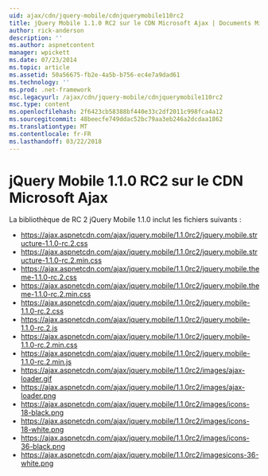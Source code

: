 ```yaml
---
uid: ajax/cdn/jquery-mobile/cdnjquerymobile110rc2
title: jQuery Mobile 1.1.0 RC2 sur le CDN Microsoft Ajax | Documents Microsoft
author: rick-anderson
description: ''
ms.author: aspnetcontent
manager: wpickett
ms.date: 07/23/2014
ms.topic: article
ms.assetid: 50a56675-fb2e-4a5b-b756-ec4e7a9dad61
ms.technology: ''
ms.prod: .net-framework
msc.legacyurl: /ajax/cdn/jquery-mobile/cdnjquerymobile110rc2
msc.type: content
ms.openlocfilehash: 2f6423cb58388bf440e33c2df2011c998fca4a12
ms.sourcegitcommit: 48beecfe749ddac52bc79aa3eb246a2dcdaa1862
ms.translationtype: MT
ms.contentlocale: fr-FR
ms.lasthandoff: 03/22/2018
---
```

<a name="jquery-mobile-110-rc2-on-the-microsoft-ajax-cdn"></a>jQuery Mobile 1.1.0 RC2 sur le CDN Microsoft Ajax
====================
La bibliothèque de RC 2 jQuery Mobile 1.1.0 inclut les fichiers suivants :

- https://ajax.aspnetcdn.com/ajax/jquery.mobile/1.1.0rc2/jquery.mobile.structure-1.1.0-rc.2.css
- https://ajax.aspnetcdn.com/ajax/jquery.mobile/1.1.0rc2/jquery.mobile.structure-1.1.0-rc.2.min.css
- https://ajax.aspnetcdn.com/ajax/jquery.mobile/1.1.0rc2/jquery.mobile.theme-1.1.0-rc.2.css
- https://ajax.aspnetcdn.com/ajax/jquery.mobile/1.1.0rc2/jquery.mobile.theme-1.1.0-rc.2.min.css
- https://ajax.aspnetcdn.com/ajax/jquery.mobile/1.1.0rc2/jquery.mobile-1.1.0-rc.2.css
- https://ajax.aspnetcdn.com/ajax/jquery.mobile/1.1.0rc2/jquery.mobile-1.1.0-rc.2.js
- https://ajax.aspnetcdn.com/ajax/jquery.mobile/1.1.0rc2/jquery.mobile-1.1.0-rc.2.min.css
- https://ajax.aspnetcdn.com/ajax/jquery.mobile/1.1.0rc2/jquery.mobile-1.1.0-rc.2.min.js
- https://ajax.aspnetcdn.com/ajax/jquery.mobile/1.1.0rc2/images/ajax-loader.gif
- https://ajax.aspnetcdn.com/ajax/jquery.mobile/1.1.0rc2/images/ajax-loader.png
- https://ajax.aspnetcdn.com/ajax/jquery.mobile/1.1.0rc2/images/icons-18-black.png
- https://ajax.aspnetcdn.com/ajax/jquery.mobile/1.1.0rc2/images/icons-18-white.png
- https://ajax.aspnetcdn.com/ajax/jquery.mobile/1.1.0rc2/images/icons-36-black.png
- https://ajax.aspnetcdn.com/ajax/jquery.mobile/1.1.0rc2/imagesicons-36-white.png

